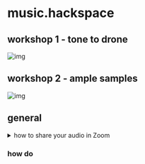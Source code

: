 # music.hackspace

## workshop 1 - tone to drone

![img](https://user-images.githubusercontent.com/6550035/118573663-db952100-b737-11eb-9a34-560e38778fcb.jpg)

## workshop 2 - ample samples

![img](https://user-images.githubusercontent.com/6550035/118573658-da63f400-b737-11eb-9308-e3310a184b9b.jpg)


## general

<details>
  <summary>how to share your audio in Zoom</summary>

make sure you have Zoom v5.5+

to share audio you can do "Share screen" and click the screen you want to share. then at the bottom click "Share sound" and click the menu next to it to change it from "Mono" to "Stereo (High-fidelisty)".

![zoom](https://user-images.githubusercontent.com/6550035/118572448-50b32700-b735-11eb-94c3-3de4d7776f10.jpg)
</details>


### how do